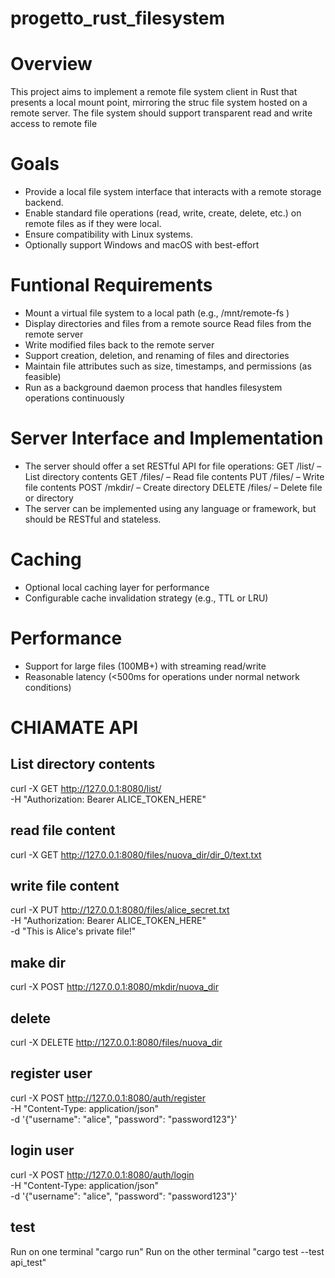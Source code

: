 # progetto_rust_filesystem

# Overview
This project aims to implement a remote file system client in Rust that presents a local mount point, mirroring the struc
file system hosted on a remote server. The file system should support transparent read and write access to remote file
# Goals
- Provide a local file system interface that interacts with a remote storage backend.
- Enable standard file operations (read, write, create, delete, etc.) on remote files as if they were local.
- Ensure compatibility with Linux systems.
- Optionally support Windows and macOS with best-effort 
# Funtional Requirements
- Mount a virtual file system to a local path (e.g., /mnt/remote-fs )
- Display directories and files from a remote source
Read files from the remote server
- Write modified files back to the remote server
- Support creation, deletion, and renaming of files and directories
- Maintain file attributes such as size, timestamps, and permissions (as feasible)
- Run as a background daemon process that handles filesystem operations continuously

# Server Interface and Implementation 
- The server should offer a set RESTful API for file operations:
GET /list/<path> – List directory contents
GET /files/<path> – Read file contents
PUT /files/<path> – Write file contents
POST /mkdir/<path> – Create directory
DELETE /files/<path> – Delete file or directory
- The server can be implemented using any language or framework, but should be RESTful and stateless.

# Caching
- Optional local caching layer for performance
- Configurable cache invalidation strategy (e.g., TTL or LRU)

# Performance
- Support for large files (100MB+) with streaming read/write
- Reasonable latency (<500ms for operations under normal network conditions)

# CHIAMATE API

## List directory contents
curl -X GET http://127.0.0.1:8080/list/ \
  -H "Authorization: Bearer ALICE_TOKEN_HERE"

## read file content 
curl -X GET  http://127.0.0.1:8080/files/nuova_dir/dir_0/text.txt

## write file content
curl -X PUT http://127.0.0.1:8080/files/alice_secret.txt \
  -H "Authorization: Bearer ALICE_TOKEN_HERE" \
  -d "This is Alice's private file!"

## make dir 
curl -X POST http://127.0.0.1:8080/mkdir/nuova_dir

## delete 
curl -X DELETE http://127.0.0.1:8080/files/nuova_dir

## register user
curl -X POST http://127.0.0.1:8080/auth/register \
  -H "Content-Type: application/json" \
  -d '{"username": "alice", "password": "password123"}'

## login user
curl -X POST http://127.0.0.1:8080/auth/login \
  -H "Content-Type: application/json" \
  -d '{"username": "alice", "password": "password123"}'

## test
Run on one terminal "cargo run"
Run on the other terminal "cargo test --test api_test"